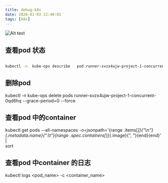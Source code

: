 ```yaml
---
title: debug-k8s
date: 2020-01-03 22:40:01
tags: [k8s]
---
```




![Alt text](https://lin19999.oss-cn-beijing.aliyuncs.com/flower.svg)

## 查看pod 状态

```bash

kubectl -n  kube-ops describe   pod runner-svzx4ujw-project-1-concurrent-0qd6hq


```

## 删除pod

kubectl -n  kube-ops delete pods runner-svzx4ujw-project-1-concurrent-0qd6hq --grace-period=0 --force


## 查看pod 中的container

kubectl get pods --all-namespaces -o=jsonpath='{range .items[*]}{"\n"}{.metadata.name}{":\t"}{range .spec.containers[*]}{.image}{", "}{end}{end}' |\
sort


## 查看pod 中container 的日志

kubectl logs <pod_name> -c <container_name>



